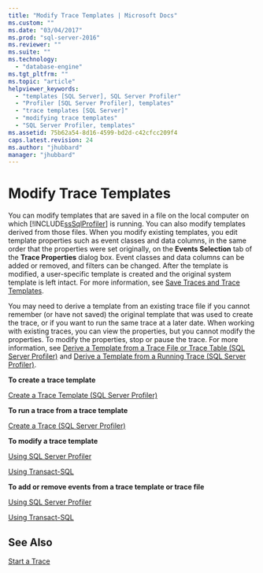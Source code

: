 ```yaml
---
title: "Modify Trace Templates | Microsoft Docs"
ms.custom: ""
ms.date: "03/04/2017"
ms.prod: "sql-server-2016"
ms.reviewer: ""
ms.suite: ""
ms.technology: 
  - "database-engine"
ms.tgt_pltfrm: ""
ms.topic: "article"
helpviewer_keywords: 
  - "templates [SQL Server], SQL Server Profiler"
  - "Profiler [SQL Server Profiler], templates"
  - "trace templates [SQL Server]"
  - "modifying trace templates"
  - "SQL Server Profiler, templates"
ms.assetid: 75b62a54-8d16-4599-bd2d-c42cfcc209f4
caps.latest.revision: 24
ms.author: "jhubbard"
manager: "jhubbard"
---
```

# Modify Trace Templates
  You can modify templates that are saved in a file on the local computer on which [!INCLUDE[ssSqlProfiler](../../a9retired/includes/sssqlprofiler-md.md)] is running. You can also modify templates derived from those files. When you modify existing templates, you edit template properties such as event classes and data columns, in the same order that the properties were set originally, on the **Events Selection** tab of the **Trace Properties** dialog box. Event classes and data columns can be added or removed, and filters can be changed. After the template is modified, a user-specific template is created and the original system template is left intact. For more information, see [Save Traces and Trace Templates](../../tools/sql-server-profiler/save-traces-and-trace-templates.md).  
  
 You may need to derive a template from an existing trace file if you cannot remember (or have not saved) the original template that was used to create the trace, or if you want to run the same trace at a later date. When working with existing traces, you can view the properties, but you cannot modify the properties. To modify the properties, stop or pause the trace. For more information, see [Derive a Template from a Trace File or Trace Table &#40;SQL Server Profiler&#41;](../../tools/sql-server-profiler/derive-a-template-from-a-trace-file-or-trace-table-sql-server-profiler.md) and [Derive a Template from a Running Trace &#40;SQL Server Profiler&#41;](../../tools/sql-server-profiler/derive-a-template-from-a-running-trace-sql-server-profiler.md).  
  
 **To create a trace template**  
  
 [Create a Trace Template &#40;SQL Server Profiler&#41;](../../tools/sql-server-profiler/create-a-trace-template-sql-server-profiler.md)  
  
 **To run a trace from a trace template**  
  
 [Create a Trace &#40;SQL Server Profiler&#41;](../../tools/sql-server-profiler/create-a-trace-sql-server-profiler.md)  
  
 **To modify a trace template**  
  
 [Using SQL Server Profiler](../../tools/sql-server-profiler/modify-a-trace-template-sql-server-profiler.md)  
  
 [Using Transact-SQL](../../relational-databases/sql-trace/modify-an-existing-trace-transact-sql.md)  
  
 **To add or remove events from a trace template or trace file**  
  
 [Using SQL Server Profiler](../../tools/sql-server-profiler/specify-events-and-data-columns-for-a-trace-file-sql-server-profiler.md)  
  
 [Using Transact-SQL](../../relational-databases/reference/system-stored-procedures/sp-trace-setevent-transact-sql.md)  
  
## See Also  
 [Start a Trace](../../tools/sql-server-profiler/start-a-trace.md)  
  
  